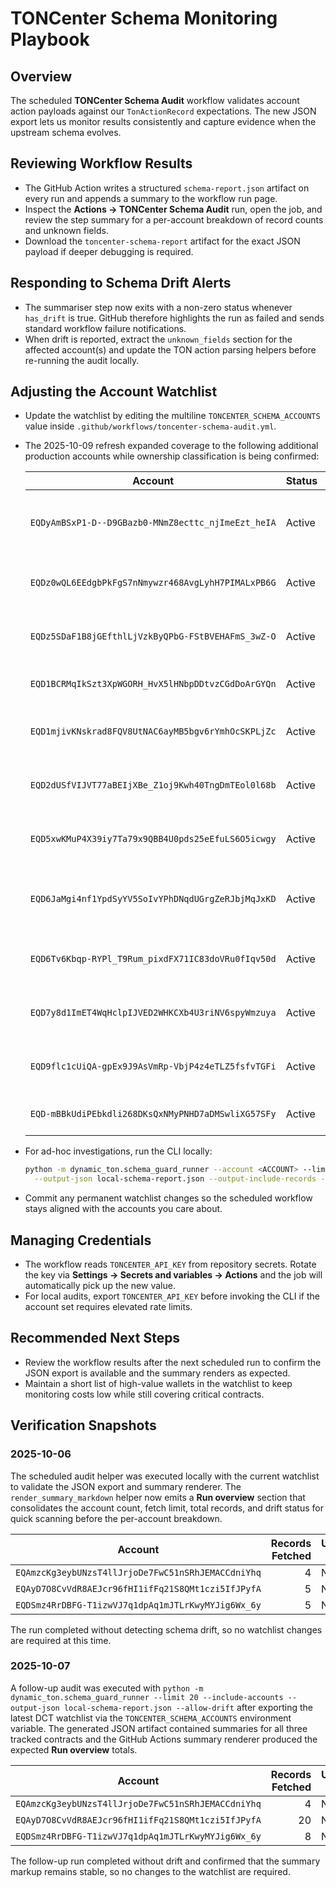 # TONCenter Schema Monitoring Playbook

## Overview

The scheduled **TONCenter Schema Audit** workflow validates account action
payloads against our `TonActionRecord` expectations. The new JSON export lets us
monitor results consistently and capture evidence when the upstream schema
evolves.

## Reviewing Workflow Results

- The GitHub Action writes a structured `schema-report.json` artifact on every
  run and appends a summary to the workflow run page.
- Inspect the **Actions → TONCenter Schema Audit** run, open the job, and review
  the step summary for a per-account breakdown of record counts and unknown
  fields.
- Download the `toncenter-schema-report` artifact for the exact JSON payload if
  deeper debugging is required.

## Responding to Schema Drift Alerts

- The summariser step now exits with a non-zero status whenever `has_drift` is
  true. GitHub therefore highlights the run as failed and sends standard
  workflow failure notifications.
- When drift is reported, extract the `unknown_fields` section for the affected
  account(s) and update the TON action parsing helpers before re-running the
  audit locally.

## Adjusting the Account Watchlist

- Update the watchlist by editing the multiline `TONCENTER_SCHEMA_ACCOUNTS`
  value inside `.github/workflows/toncenter-schema-audit.yml`.
- The 2025-10-09 refresh expanded coverage to the following additional
  production accounts while ownership classification is being confirmed:

  | Account                                            | Status | Coverage note                                      |
  | -------------------------------------------------- | ------ | -------------------------------------------------- |
  | `EQDyAmBSxP1-D--D9GBazb0-MNmZ8ecttc_njImeEzt_heIA` | Active | Auxiliary liquidity routing (pending attribution). |
  | `EQDz0wQL6EEdgbPkFgS7nNmywzr468AvgLyhH7PIMALxPB6G` | Active | Awaiting tonviewer label review before escalation. |
  | `EQDz5SDaF1B8jGEfthlLjVzkByQPbG-FStBVEHAFmS_3wZ-O` | Active | Monitor settlement and emissions side-flows.       |
  | `EQD1BCRMqIkSzt3XpWGORH_HvX5lHNbpDDtvzCGdDoArGYQn` | Active | Candidate treasury satellite wallet.               |
  | `EQD1mjivKNskrad8FQV8UtNAC6ayMB5bgv6rYmhOcSKPLjZc` | Active | Track potential staking or lockbox disbursements.  |
  | `EQD2dUSfVIJVT77aBEIjXBe_Z1oj9Kwh40TngDmTEol0l68b` | Active | Validate swap routing activity as data surfaces.   |
  | `EQD5xwKMuP4X39iy7Ta79x9QBB4U0pds25eEfuLS6O5icwgy` | Active | Flag high-volume transfers for confirmation.       |
  | `EQD6JaMgi4nf1YpdSyYV5SoIvYPhDNqdUGrgZeRJbjMqJxKD` | Active | Temporary watch while ownership tracing completes. |
  | `EQD6Tv6Kbqp-RYPl_T9Rum_pixdFX71IC83doVRu0fIqv50d` | Active | Trace contract interactions for schema inference.  |
  | `EQD7y8d1ImET4WqHclpIJVED2WHKCXb4U3riNV6spyWmzuya` | Active | Observe derivative routing or bridging flows.      |
  | `EQD9flc1cUiQA-gpEx9J9AsVmRp-VbjP4z4eTLZ5fsfvTGFi` | Active | Capture cross-program transfers and log anomalies. |
  | `EQD-mBBkUdiPEbkdli268DKsQxNMyPNHD7aDMSwliXG57SFy` | Active | Hold until schema deltas stabilise.                |
- For ad-hoc investigations, run the CLI locally:
  ```bash
  python -m dynamic_ton.schema_guard_runner --account <ACCOUNT> --limit 50 --include-accounts \
    --output-json local-schema-report.json --output-include-records --allow-drift
  ```
- Commit any permanent watchlist changes so the scheduled workflow stays aligned
  with the accounts you care about.

## Managing Credentials

- The workflow reads `TONCENTER_API_KEY` from repository secrets. Rotate the key
  via **Settings → Secrets and variables → Actions** and the job will
  automatically pick up the new value.
- For local audits, export `TONCENTER_API_KEY` before invoking the CLI if the
  account set requires elevated rate limits.

## Recommended Next Steps

- Review the workflow results after the next scheduled run to confirm the JSON
  export is available and the summary renders as expected.
- Maintain a short list of high-value wallets in the watchlist to keep
  monitoring costs low while still covering critical contracts.

## Verification Snapshots

### 2025-10-06

The scheduled audit helper was executed locally with the current watchlist to
validate the JSON export and summary renderer. The `render_summary_markdown`
helper now emits a **Run overview** section that consolidates the account count,
fetch limit, total records, and drift status for quick scanning before the
per-account breakdown.

| Account                                            | Records Fetched | Unknown Fields |
| -------------------------------------------------- | --------------: | -------------- |
| `EQAmzcKg3eybUNzsT4llJrjoDe7FwC51nSRhJEMACCdniYhq` |               4 | None           |
| `EQAyD7O8CvVdR8AEJcr96fHI1ifFq21S8QMt1czi5IfJPyfA` |               5 | None           |
| `EQDSmz4RrDBFG-T1izwVJ7q1dpAq1mJTLrKwyMYJig6Wx_6y` |               5 | None           |

The run completed without detecting schema drift, so no watchlist changes are
required at this time.

### 2025-10-07

A follow-up audit was executed with
`python -m dynamic_ton.schema_guard_runner
--limit 20 --include-accounts --output-json local-schema-report.json
--allow-drift`
after exporting the latest DCT watchlist via the `TONCENTER_SCHEMA_ACCOUNTS`
environment variable. The generated JSON artifact contained summaries for all
three tracked contracts and the GitHub Actions summary renderer produced the
expected **Run overview** totals.

| Account                                            | Records Fetched | Unknown Fields |
| -------------------------------------------------- | --------------: | -------------- |
| `EQAmzcKg3eybUNzsT4llJrjoDe7FwC51nSRhJEMACCdniYhq` |               4 | None           |
| `EQAyD7O8CvVdR8AEJcr96fHI1ifFq21S8QMt1czi5IfJPyfA` |              20 | None           |
| `EQDSmz4RrDBFG-T1izwVJ7q1dpAq1mJTLrKwyMYJig6Wx_6y` |               8 | None           |

The follow-up run completed without drift and confirmed that the summary markup
remains stable, so no changes to the watchlist are required.

